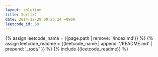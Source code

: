 ```yaml
---
layout: solution
title: Sqrt(x)
date: 2014-12-29 00:26:24 +0800
leetcode_id: 69
---
```

{% assign leetcode_name = {{page.path | remove: '/index.md'}}  %}
{% assign leetcode_readme = {{leetcode_name | append: '/README.md' | prepend: '_root/' }}  %}
{% include {{leetcode_readme}} %}
